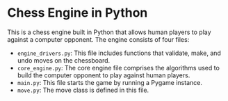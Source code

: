 # Chess Engine in Python

This is a chess engine built in Python that allows human players to play against a computer opponent. The engine consists of four files:

- `engine_drivers.py`:  This file includes functions that validate, make, and undo moves on the chessboard.
- `core_engine.py`: The core engine file comprises the algorithms used to build the computer opponent to play against human players.
- `main.py`: This file starts the game by running a Pygame instance.
- `move.py`: The move class is defined in this file.


